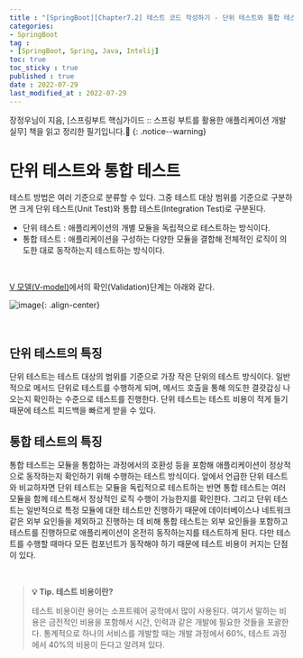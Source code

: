 ```yaml
---
title : "[SpringBoot][Chapter7.2] 테스트 코드 작성하기 - 단위 테스트와 통합 테스트"
categories:
- SpringBoot
tag :
- [SpringBoot, Spring, Java, Intelij]
toc: true
toc_sticky : true
published : true
date : 2022-07-29
last_modified_at : 2022-07-29
---
```






장정우님이 지음, [스프링부트 핵심가이드 :: 스프링 부트를 활용한 애플리케이션 개발 실무] 책을 읽고 정리한 필기입니다.📢
{: .notice--warning}



# 단위 테스트와 통합 테스트

테스트 방법은 여러 기준으로 분류할 수 있다. 그중 테스트 대상 범위를 기준으로 구분하면 크게 단위 테스트(Unit Test)와 통합 테스트(Integration Test)로 구분된다.

- 단위 테스트 : 애플리케이션의 개별 모듈을 독립적으로 테스트하는 방식이다.
- 통합 테스트 : 애플리케이션을 구성하는 다양한 모듈을 결합해 전체적인 로직이 의도한 대로 동작하는지 테스트하는 방식이다.

<br>

<a href="https://ko.wikipedia.org/wiki/V_%EB%AA%A8%EB%8D%B8" target="_blank">V  모델(V-model)</a>에서의 확인(Validation)단계는 아래와 같다.

![image](https://user-images.githubusercontent.com/13410737/181773861-001da779-f1dc-479e-975b-bf0c27ee19d2.png){: .align-center}

<br>



## 단위 테스트의 특징

단위 테스트는 테스트 대상의 범위를 기준으로 가장 작은 단위의 테스트 방식이다. 일반적으로 메서드 단위로 테스트를 수행하게 되며, 메서드 호출을 통해 의도한 결괏갑싱 나오는지 확인하는 수준으로 테스트를 진행한다. 단위 테스트는 테스트 비용이 적게 들기 때문에 테스트 피드백을 빠르게 받을 수 있다.



## 통합 테스트의 특징

통합 테스트는 모듈을 통합하는 과정에서의 호환성 등을 포함해 애플리케이션이 정상적으로 동작하는지 확인하기 위해 수행하는 테스트 방식이다. 앞에서 언급한 단위 테스트와 비교하자면 단위 테스트는 모듈을 독립적으로 테스트하는 반면 통합 테스트는 여러 모듈을 함께 테스트해서 정상적인 로직 수행이 가능한지를 확인한다. 그리고 단위 테스트는 일반적으로 특정 모듈에 대한 테스트만 진행하기 때문에 데이터베이스나 네트워크 같은 외부 요인들을 제외하고 진행하는 데 비해 통합 테스트는 외부 요인들을 포함하고 테스트를 진행하므로 애플리케이션이 온전히 동작하는지를 테스트하게 된다. 다만 테스트를 수행할 때마다 모든 컴포넌트가 동작해야 하기 때문에 테스트 비용이 커지는 단점이 있다.

<br>

> **💡 Tip. 테스트 비용이란?**
>
> 테스트 비용이란 용어는 소프트웨어 공학에서 많이 사용된다. 여기서 말하는 비용은 금전적인 비용을 포함해서 시간, 인력과 같은 개발에 필요한 것들을 포괄한다. 통계적으로 하나의 서비스를 개발할 때는 개발 과정에서 60%, 테스트 과정에서 40%의 비용이 든다고 알려져 있다.
